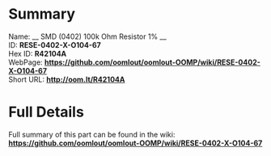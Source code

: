 
Summary
=================
  
Name: __ SMD (0402) 100k Ohm Resistor 1% __    
ID: __RESE-0402-X-O104-67__   
Hex ID: __R42104A__   
WebPage: __https://github.com/oomlout/oomlout-OOMP/wiki/RESE-0402-X-O104-67__   
Short URL: __http://oom.lt/R42104A__   

Full Details
==========================
Full summary of this part can be found in the wiki:   
__https://github.com/oomlout/oomlout-OOMP/wiki/RESE-0402-X-O104-67__    

